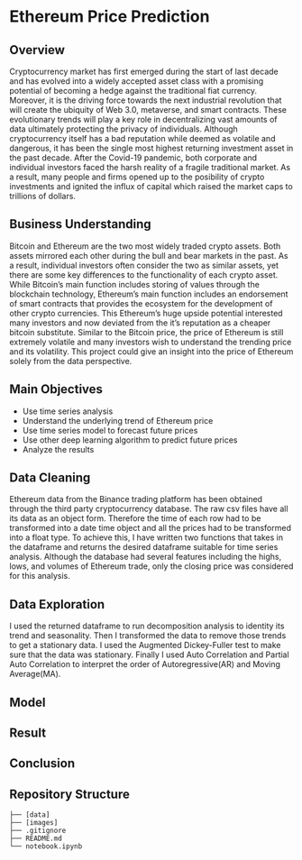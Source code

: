 # Ethereum Price Prediction

## Overview
Cryptocurrency market has first emerged during the start of last decade and has evolved into a widely accepted asset class with a promising potential of becoming a hedge against the traditional fiat currency. Moreover, it is the driving force towards the next industrial revolution that will create the ubiquity of Web 3.0, metaverse, and smart contracts. These evolutionary trends will play a key role in decentralizing vast amounts of data ultimately protecting the privacy of individuals. Although cryptocurrency itself has a bad reputation while deemed as volatile and dangerous, it has been the single most highest returning investment asset in the past decade. After the Covid-19 pandemic, both corporate and individual investors faced the harsh reality of a fragile traditional market. As a result, many people and firms opened up to the posibility of crypto investments and ignited the influx of capital which raised the market caps to trillions of dollars.

## Business Understanding
Bitcoin and Ethereum are the two most widely traded crypto assets. Both assets mirrored each other during the bull and bear markets in the past. As a result, individual investors often consider the two as similar assets, yet there are some key differences to the functionality of each crypto asset. While Bitcoin’s main function includes storing of values through the blockchain technology, Ethereum’s main function includes an endorsement of smart contracts that provides the ecosystem for the development of other crypto currencies. This Ethereum’s huge upside potential interested many investors and now deviated from the it’s reputation as a cheaper bitcoin substitute. Similar to the Bitcoin price, the price of Ethereum is still extremely volatile and many investors wish to understand the trending price and its volatility. This project could give an insight into the price of Ethereum solely from the data perspective.

## Main Objectives

* Use time series analysis
* Understand the underlying trend of Ethereum price
* Use time series model to forecast future prices
* Use other deep learning algorithm to predict future prices
* Analyze the results

## Data Cleaning
Ethereum data from the Binance trading platform has been obtained through the third party cryptocurrency database. The raw csv files have all its data as an object form. Therefore the time of each row had to be transformed into a date time object and all the prices had to be transformed into a float type. To achieve this, I have written two functions that takes in the dataframe and returns the desired dataframe suitable for time series analysis. Although the database had several features including the highs, lows, and volumes of Ethereum trade, only the closing price was considered for this analysis. 

## Data Exploration
I used the returned dataframe to run decomposition analysis to identity its trend and seasonality. Then I transformed the data to remove those trends to get a stationary data. I used the Augmented Dickey-Fuller test to make sure that the data was stationary. Finally I used Auto Correlation and Partial Auto Correlation to interpret the order of Autoregressive(AR) and Moving Average(MA).

## Model

## Result

## Conclusion

## Repository Structure
```
├── [data]
├── [images]
├── .gitignore
├── README.md
└── notebook.ipynb
```
